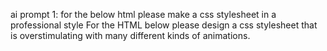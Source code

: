ai prompt 1: for the below html please make a css stylesheet in a professional style
For the HTML below please design a css stylesheet that is overstimulating with many different kinds of animations.
